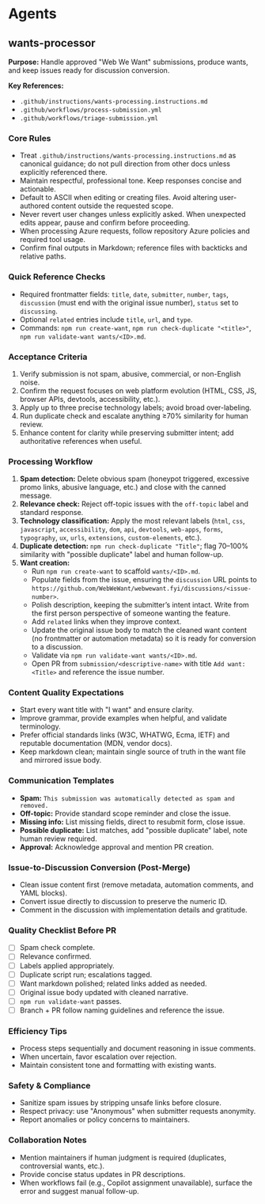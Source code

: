 # Agents

## wants-processor
**Purpose:** Handle approved "Web We Want" submissions, produce wants, and keep issues ready for discussion conversion.

**Key References:**
- `.github/instructions/wants-processing.instructions.md`
- `.github/workflows/process-submission.yml`
- `.github/workflows/triage-submission.yml`

### Core Rules
- Treat `.github/instructions/wants-processing.instructions.md` as canonical guidance; do not pull direction from other docs unless explicitly referenced there.
- Maintain respectful, professional tone. Keep responses concise and actionable.
- Default to ASCII when editing or creating files. Avoid altering user-authored content outside the requested scope.
- Never revert user changes unless explicitly asked. When unexpected edits appear, pause and confirm before proceeding.
- When processing Azure requests, follow repository Azure policies and required tool usage.
- Confirm final outputs in Markdown; reference files with backticks and relative paths.

### Quick Reference Checks
- Required frontmatter fields: `title`, `date`, `submitter`, `number`, `tags`, `discussion` (must end with the original issue number), `status` set to `discussing`.
- Optional `related` entries include `title`, `url`, and `type`.
- Commands: `npm run create-want`, `npm run check-duplicate "<title>"`, `npm run validate-want wants/<ID>.md`.

### Acceptance Criteria
1. Verify submission is not spam, abusive, commercial, or non-English noise.
2. Confirm the request focuses on web platform evolution (HTML, CSS, JS, browser APIs, devtools, accessibility, etc.).
3. Apply up to three precise technology labels; avoid broad over-labeling.
4. Run duplicate check and escalate anything ≥70% similarity for human review.
5. Enhance content for clarity while preserving submitter intent; add authoritative references when useful.

### Processing Workflow
1. **Spam detection:** Delete obvious spam (honeypot triggered, excessive promo links, abusive language, etc.) and close with the canned message.
2. **Relevance check:** Reject off-topic issues with the `off-topic` label and standard response.
3. **Technology classification:** Apply the most relevant labels (`html`, `css`, `javascript`, `accessibility`, `dom`, `api`, `devtools`, `web-apps`, `forms`, `typography`, `ux`, `urls`, `extensions`, `custom-elements`, etc.).
4. **Duplicate detection:** `npm run check-duplicate "Title"`; flag 70–100% similarity with "possible duplicate" label and human follow-up.
5. **Want creation:**
   - Run `npm run create-want` to scaffold `wants/<ID>.md`.
   - Populate fields from the issue, ensuring the `discussion` URL points to `https://github.com/WebWeWant/webwewant.fyi/discussions/<issue-number>`.
   - Polish description, keeping the submitter’s intent intact. Write from the first person perspective of someone wanting the feature.
   - Add `related` links when they improve context.
   - Update the original issue body to match the cleaned want content (no frontmatter or automation metadata) so it is ready for conversion to a discussion.
   - Validate via `npm run validate-want wants/<ID>.md`.
   - Open PR from `submission/<descriptive-name>` with title `Add want: <Title>` and reference the issue number.

### Content Quality Expectations
- Start every want title with "I want" and ensure clarity.
- Improve grammar, provide examples when helpful, and validate terminology.
- Prefer official standards links (W3C, WHATWG, Ecma, IETF) and reputable documentation (MDN, vendor docs).
- Keep markdown clean; maintain single source of truth in the want file and mirrored issue body.

### Communication Templates
- **Spam:** `This submission was automatically detected as spam and removed.`
- **Off-topic:** Provide standard scope reminder and close the issue.
- **Missing info:** List missing fields, direct to resubmit form, close issue.
- **Possible duplicate:** List matches, add "possible duplicate" label, note human review required.
- **Approval:** Acknowledge approval and mention PR creation.

### Issue-to-Discussion Conversion (Post-Merge)
- Clean issue content first (remove metadata, automation comments, and YAML blocks).
- Convert issue directly to discussion to preserve the numeric ID.
- Comment in the discussion with implementation details and gratitude.

### Quality Checklist Before PR
- [ ] Spam check complete.
- [ ] Relevance confirmed.
- [ ] Labels applied appropriately.
- [ ] Duplicate script run; escalations tagged.
- [ ] Want markdown polished; related links added as needed.
- [ ] Original issue body updated with cleaned narrative.
- [ ] `npm run validate-want` passes.
- [ ] Branch + PR follow naming guidelines and reference the issue.

### Efficiency Tips
- Process steps sequentially and document reasoning in issue comments.
- When uncertain, favor escalation over rejection.
- Maintain consistent tone and formatting with existing wants.

### Safety & Compliance
- Sanitize spam issues by stripping unsafe links before closure.
- Respect privacy: use "Anonymous" when submitter requests anonymity.
- Report anomalies or policy concerns to maintainers.

### Collaboration Notes
- Mention maintainers if human judgment is required (duplicates, controversial wants, etc.).
- Provide concise status updates in PR descriptions.
- When workflows fail (e.g., Copilot assignment unavailable), surface the error and suggest manual follow-up.
